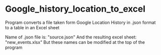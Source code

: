 # Google_history_location_to_excel
Program converts a file taken form Google Location History in .json format to a table in an Excel sheet

Name of .json file is: "source.json"
And the resulting excel sheet: "new_events.xlsx"
But these names can be modified at the top of the program
